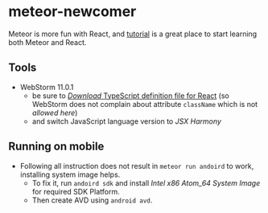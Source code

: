 # meteor-newcomer

Meteor is more fun with React, and [tutorial][tutorial] is a great place to start learning both Meteor and React.

[tutorial]: https://www.meteor.com/tutorials/react/creating-an-app

## Tools

- WebStorm 11.0.1
  - be sure to [_Download_ TypeScript definition file for React][download-ts-definition] (so WebStorm does not complain about attribute `className` which is not _allowed here_)
  - and switch JavaScript language version to _JSX Harmony_

[download-ts-definition]: http://blog.jetbrains.com/webstorm/2015/10/working-with-reactjs-in-webstorm-coding-assistance/

## Running on mobile

- Following all instruction does not result in `meteor run andoird` to work, installing system image helps.
  - To fix it, run `andoird sdk` and install _Intel x86 Atom_64 System Image_ for required SDK Platform.
  - Then create AVD using `android avd`.  
